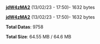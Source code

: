 [**jdW4zMA2**](/data/jdW4zMA2.txt) (13/02/23 - 17:50)- 1632 bytes

[**jdW4zMA2**](/data/jdW4zMA2.txt) (13/02/23 - 17:50)- 1632 bytes

**Total Datas**: 9758

**Total Size**: 64.55 MB / 64.6 MB